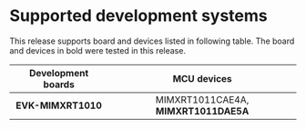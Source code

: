 # Supported development systems

This release supports board and devices listed in following table. The board and devices in bold were tested in this release.

|Development boards|MCU devices|
|:--:              |:--:       |
|**EVK-MIMXRT1010**|MIMXRT1011CAE4A, **MIMXRT1011DAE5A**|
